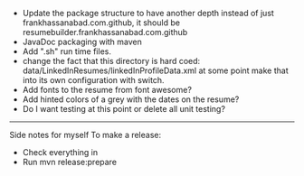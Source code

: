 * Update the package structure to have another depth instead of just
  frankhassanabad.com.github, it should be resumebuilder.frankhassanabad.com.github
* JavaDoc packaging with maven
* Add ".sh" run time files.
* change the fact that this directory is hard coed:
      data/LinkedInResumes/linkedInProfileData.xml
  at some point make that into its own configuration with switch.
* Add fonts to the resume from font awesome?
* Add hinted colors of a grey with the dates on the resume?
* Do I want testing at this point or delete all unit testing?


-----
Side notes for myself
To make a release:

- Check everything in
- Run mvn release:prepare


